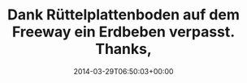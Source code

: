 ---
retweeted: false
source: <a href="http://www.myplume.com/" rel="nofollow">Plume for Android</a>
entities:
  hashtags: []
  symbols: []
  user_mentions: []
  urls: []
display_text_range:
- '0'
- '74'
favorite_count: '1'
id_str: '449800635525779457'
truncated: false
retweet_count: '0'
id: '449800635525779457'
created_at: Sat Mar 29 06:50:03 +0000 2014
favorited: false
full_text: Dank Rüttelplattenboden auf dem Freeway ein Erdbeben verpasst. Thanks,
  LA!
lang: de
tags:
- pesos/twitter
date: '2014-03-29T06:50:03+00:00'
src: https://twitter.com/bascht/status/449800635525779457
original_url: https://twitter.com/bascht/status/449800635525779457
type: twitter_tweet
text: Dank Rüttelplattenboden auf dem Freeway ein Erdbeben verpasst. Thanks, LA!
title: 'Dank Rüttelplattenboden auf dem Freeway ein Erdbeben verpasst. Thanks, '

---